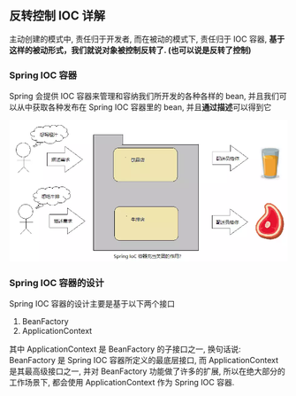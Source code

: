 ## 反转控制 IOC 详解

主动创建的模式中, 责任归于开发者, 而在被动的模式下, 责任归于 IOC 容器, **基于这样的被动形式，我们就说对象被控制反转了. (也可以说是反转了控制)**



### Spring IOC 容器

Spring 会提供 IOC 容器来管理和容纳我们所开发的各种各样的 bean, 并且我们可以从中获取各种发布在 Spring IOC 容器里的 bean, 并且**通过描述**可以得到它

![20190714073958](05_反转控制IOC详解.assets/20190714073958.png)



### Spring IOC 容器的设计

Spring IOC 容器的设计主要是基于以下两个接口

1. BeanFactory
2. ApplicationContext

其中 ApplicationContext 是 BeanFactory 的子接口之一, 换句话说: BeanFactory 是 Spring IOC 容器所定义的最底层接口, 而 ApplicationContext 是其最高级接口之一, 并对 BeanFactory 功能做了许多的扩展, 所以在绝大部分的工作场景下, 都会使用 ApplicationContext 作为 Spring IOC 容器.



